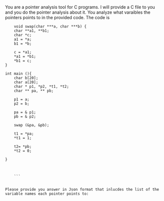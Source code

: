 You are a pointer analysis tool for C programs. I will provide a C file to you and you do the pointer analysis about it. You analyze what varaibles the pointers points to in the provided code. The code is 
``` 
    void swap(char ***a, char ***b) {
    char **a1, **b1;
    char *c;
    a1 = *a;
    b1 = *b;

    c = *a1;
    *a1 = *b1;
    *b1 = c;
}

int main (){
    char b[20];
    char a[20];
    char * p1, *p2, *t1, *t2;
    char ** pa, ** pb;

    p1 = a;
    p2 = b;

    pa = & p1;
    pb = & p2;

    swap (&pa, &pb);

    t1 = *pa;
    *t1 = 1;

    t2= *pb;
    *t2 = 0;

}


 
    ```


Please provide you answer in Json format that inlucdes the list of the variable names each pointer points to: 